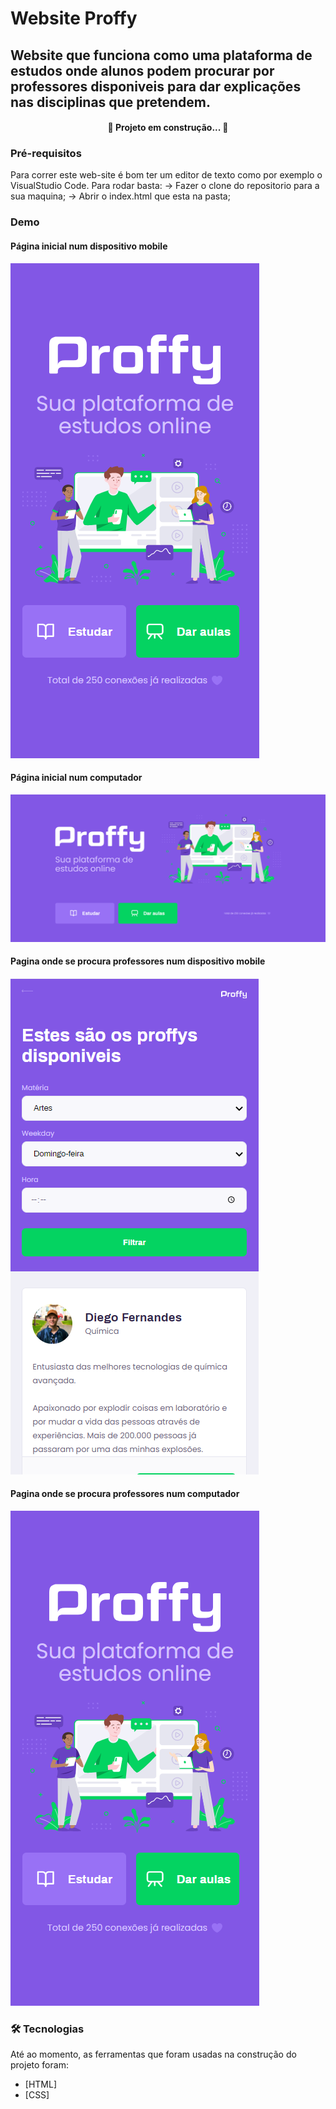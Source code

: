 # Website Proffy
## Website que funciona como uma plataforma de estudos onde alunos podem procurar por professores disponiveis para dar explicações nas disciplinas que pretendem.

<h4 align="center"> 
	🚧  Projeto em construção...  🚧
</h4>

### Pré-requisitos

Para correr este web-site é bom ter um editor de texto como por exemplo o VisualStudio Code.
Para rodar basta:
-> Fazer o clone do repositorio para a sua maquina;
-> Abrir o index.html que esta na pasta;

### Demo
#### Página inicial num dispositivo mobile
![pagina-inicial-mobile](pagina-inicial-mobile.png)
#### Página inicial num computador
![pagina-inicial-computador](pagina-inicial-computador.png)
#### Pagina onde se procura professores num dispositivo mobile
![pagina-study-mobile](pagina-study-mobile.png)
#### Pagina onde se procura professores num computador
![pagina-study-computador](pagina-study-computador.png)
### 🛠 Tecnologias

Até ao momento, as ferramentas que foram usadas na construção do projeto foram:

- [HTML]
- [CSS]
